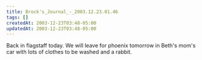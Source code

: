 ```yaml
---
title: Brock's_Journal_-_2003.12.23.01.46
tags: []
createdAt: 2003-12-23T03:48-05:00
updatedAt: 2003-12-23T03:48-05:00
---
```



Back in flagstaff today. We will leave for phoenix tomorrow in Beth's mom's car with lots of clothes to be washed and a rabbit.



